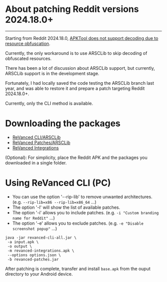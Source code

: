 # About patching Reddit versions 2024.18.0+
---

Starting from Reddit 2024.18.0, [APKTool does not support decoding due to resource obfuscation](https://github.com/ReVanced/revanced-patches/issues/3099).

Currently, the only workaround is to use ARSCLib to skip decoding of obfuscated resources.

There has been a lot of discussion about ARSCLib support, but currently, ARSCLib support is in the development stage.

Fortunately, I had locally saved the code testing the ARSCLib branch last year, and was able to restore it and prepare a patch targeting Reddit 2024.18.0+.

Currently, only the CLI method is available.

Downloading the packages
==

- [ReVanced CLI/ARSCLib](https://github.com/inotia00/revanced-cli-arsclib/releases/latest)
- [ReVanced Patches/ARSCLib](https://github.com/inotia00/revanced-patches-arsclib/releases/latest)
- [ReVanced Integrations](https://github.com/inotia00/revanced-integrations/releases/latest)

(Optional): For simplicity, place the Reddit APK and the packages you downloaded in a single folder.

Using ReVanced CLI (PC)
==

- You can use the option '--rip-lib' to remove unwanted architectures. (e.g. `--rip-lib=x86 --rip-lib=x86_64` ...)
- The option '-l' will show the list of available patches.
- The option '-i' allows you to include patches. (e.g. `-i "Custom branding name for Reddit"` ...)
- The option '-e' allows you to exclude patches. (e.g. `-e "Disable screenshot popup"` ...)

```
java -jar revanced-cli-all.jar \
 -a input.apk \
 -o output \
 -m revanced-integrations.apk \
 --options options.json \
 -b revanced-patches.jar
```

After patching is complete, transfer and install `base.apk` from the ouput directory to your Android device.
